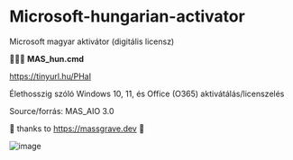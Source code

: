 # Microsoft-hungarian-activator
Microsoft magyar aktivátor (digitális licensz)

🔑🔑🔑 
<b>MAS_hun.cmd</b>

https://tinyurl.hu/PHaI

Élethosszig szóló Windows 10, 11, és Office (O365) aktivátálás/licenszelés

Source/forrás: MAS_AIO 3.0

💯 thanks to https://massgrave.dev 💟


![image](https://github.com/user-attachments/assets/f32f50d0-1802-4dae-be2b-4797ce3025a5)




